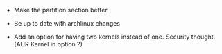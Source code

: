 * Make the partition section better

* Be up to date with archlinux changes 

* Add an option for having two kernels instead of one. Security thought. (AUR Kernel in option ?)

